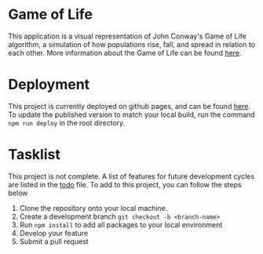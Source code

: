 # Game of Life

This application is a visual representation of John Conway's Game of Life algorithm, a simulation of how populations rise, fall, and spread in relation to each other. More information about the Game of Life can be found [here](https://en.wikipedia.org/wiki/Conway%27s_Game_of_Life).

# Deployment

This project is currently deployed on github pages, and can be found [here](https://fireblastdaniel.github.io/game-of-life/). To update the published version to match your local build, run the command `npm run deploy` in the root directory.

# Tasklist

This project is not complete. A list of features for future development cycles are listed in the [todo](./todo.md) file. To add to this project, you can follow the steps below

1. Clone the repository onto your local machine.
2. Create a development branch `git checkout -b <branch-name>`
3. Run `npm install` to add all packages to your local environment
4. Develop your feature
5. Submit a pull request
